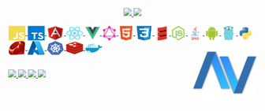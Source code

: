 <div align="center"><a href="https://github.com/allanavelar">
  <img height="200" src="https://dev.allanavelar.com/readme-stats?username=allanavelar&cache_seconds=1800&count_private=true&show_icons=true&theme=github_dark"/>
  <img height="200" src="https://dev.allanavelar.com/readme-stats/top-langs?username=allanavelar&layout=compact&langs_count=10&theme=github_dark&hide=html,scss"/>
</a></div>

<div style="display: inline_block"><br>
  <a href="https://site.allanavelar.com/?from=github-stats-javascript" target="_blank"><img align="center" alt="Javascript" height="30" width="35"
    src="https://raw.githubusercontent.com/devicons/devicon/master/icons/javascript/javascript-plain.svg"/>
  </a>
  <a href="https://site.allanavelar.com/?from=github-stats-typescript" target="_blank"><img align="center" alt="Typescript" height="30" width="35"
    src="https://raw.githubusercontent.com/devicons/devicon/master/icons/typescript/typescript-plain.svg"/>
  </a>
  <a href="https://site.allanavelar.com/?from=github-stats-angular" target="_blank"><img align="center" alt="Angular" height="30" width="35"
    src="https://raw.githubusercontent.com/devicons/devicon/master/icons/angularjs/angularjs-original.svg"/>
  </a>
  <a href="https://site.allanavelar.com/?from=github-stats-react" target="_blank"><img align="center" alt="React" height="30" width="35"
    src="https://raw.githubusercontent.com/devicons/devicon/master/icons/react/react-original.svg"/>
  </a>
  <a href="https://site.allanavelar.com/?from=github-stats-vuejs" target="_blank"><img align="center" alt="Vuejs" height="30" width="30"
    src="https://raw.githubusercontent.com/devicons/devicon/master/icons/vuejs/vuejs-original.svg"/>
  </a>
  <a href="https://site.allanavelar.com/?from=github-stats-graphql" target="_blank"><img align="center" alt="Graphql" height="30" width="30"
    src="https://raw.githubusercontent.com/devicons/devicon/master/icons/graphql/graphql-plain.svg"/>
  </a>
  <a href="https://site.allanavelar.com/?from=github-stats-html" target="_blank"><img align="center" alt="HTML" height="30" width="30"
    src="https://raw.githubusercontent.com/devicons/devicon/master/icons/html5/html5-original.svg"/>
  </a>
  <a href="https://site.allanavelar.com/?from=github-stats-css" target="_blank"><img align="center" alt="CSS" height="30" width="35"
    src="https://raw.githubusercontent.com/devicons/devicon/master/icons/css3/css3-original.svg"/>
  </a>
  <a href="https://site.allanavelar.com/?from=github-stats-scala" target="_blank"><img align="center" alt="Scala" height="30" width="30"
    src="https://raw.githubusercontent.com/devicons/devicon/master/icons/scala/scala-original.svg"/>
  </a>
  <a href="https://site.allanavelar.com/?from=github-stats-nodejs" target="_blank"><img align="center" alt="Nodejs" height="30" width="30"
    src="https://raw.githubusercontent.com/devicons/devicon/master/icons/nodejs/nodejs-original.svg"/>
  </a>
  <a href="https://site.allanavelar.com/?from=github-stats-java" target="_blank"><img align="center" alt="Java" height="30" width="30"
    src="https://raw.githubusercontent.com/devicons/devicon/master/icons/java/java-original-wordmark.svg"/>
  </a>
  <a href="https://site.allanavelar.com/?from=github-stats-android" target="_blank"><img align="center" alt="Android" height="30" width="30"
    src="https://raw.githubusercontent.com/devicons/devicon/master/icons/android/android-plain.svg"/>
  </a>
  <a href="https://site.allanavelar.com/?from=github-stats-go" target="_blank"><img align="center" alt="Go" height="30" width="30"
    src="https://raw.githubusercontent.com/devicons/devicon/master/icons/go/go-original.svg"/>
  </a>
  <a href="https://site.allanavelar.com/?from=github-stats-python" target="_blank"><img align="center" alt="Python" height="30" width="30"
    src="https://raw.githubusercontent.com/devicons/devicon/master/icons/python/python-original.svg"/>
  </a>
  <a href="https://site.allanavelar.com/?from=github-stats-ruby" target="_blank"><img align="center" alt="Ruby" height="30" width="35"
    src="https://raw.githubusercontent.com/devicons/devicon/master/icons/ruby/ruby-original.svg"/>
  </a>
  <a href="https://site.allanavelar.com/?from=github-stats-azure" target="_blank"><img align="center" alt="Azure" height="30" width="35"
    src="https://raw.githubusercontent.com/devicons/devicon/master/icons/azure/azure-original.svg"/>
  </a>
  <a href="https://site.allanavelar.com/?from=github-stats-kubernetes" target="_blank"><img align="center" alt="Kubernetes" height="30" width="35"
    src="https://raw.githubusercontent.com/devicons/devicon/master/icons/kubernetes/kubernetes-plain.svg"/>
  </a>
  <a href="https://site.allanavelar.com/?from=github-stats-redis" target="_blank"><img align="center" alt="Redis" height="30" width="35"
    src="https://raw.githubusercontent.com/devicons/devicon/master/icons/redis/redis-original.svg"/>
  </a>
  <a href="https://site.allanavelar.com/?from=github-stats-docker" target="_blank"><img align="center" alt="Docker" height="30" width="35"
    src="https://raw.githubusercontent.com/devicons/devicon/master/icons/docker/docker-plain.svg"/>
  </a>
  <a href="https://site.allanavelar.com/?from=github-stats-avn" target="_blank"><img align="right" alt="AVN" height="130"
    src="https://raw.githubusercontent.com/allanavelar/website/main/static/images/icons/icon-256x256.png">
  </a>
</div>
  
##

<div>
  <a href="https://site.allanavelar.com?from=github-stats" target="_blank">
    <img src="https://img.shields.io/website?style=for-the-badge&down_color=red&down_message=allanavelar.offline&up_color=f0db4f&up_message=allanavelar.com&url=https%3A%2F%2Fsite.allanavelar.com%2Fbr%2F"/>
  </a>
  <a href="https://www.linkedin.com/in/allanavelar" target="_blank">
    <img src="https://img.shields.io/badge/-LinkedIn-%230077B5?style=for-the-badge&logo=linkedin&logoColor=white"/>
  </a>
  <a href="https://instagram.com/allanavelar" target="_blank">
    <img src="https://img.shields.io/badge/-Instagram-%23dd1b16?style=for-the-badge&logo=instagram&logoColor=white"/>
  </a>
  <a href="mailto:contato@allanavelar.com">
    <img src="https://img.shields.io/badge/-Gmail-%23333?style=for-the-badge&logo=gmail&logoColor=white"/>
  </a>
</div>
